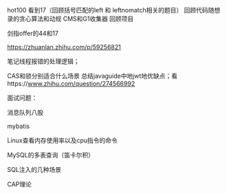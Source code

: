 hot100 看到17（回顾括号匹配的left 和 leftnomatch相关的题目）
回顾代码随想录的贪心算法和动规
CMS和G1收集器
回顾项目



剑指offer的44和17



https://zhuanlan.zhihu.com/p/59256821

笔记线程报错的处理逻辑；

CAS和锁分别适合什么场景
总结javaguide中地jwt地优缺点；看https://www.zhihu.com/question/274566992



面试问题：

消息队列八股

mybatis

Linux查看内存使用率以及cpu指令的命令

MySQL的多表查询（笛卡尔积）

SQL注入的几种场景

CAP理论


